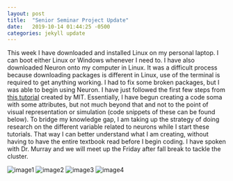 ```yaml
---
layout: post
title:  "Senior Seminar Project Update"
date:   2019-10-14 01:44:25 -0500
categories: jekyll update
---
```

This week I have downloaded and installed Linux on my personal laptop. I can boot either Linux or Windows whenever I need to. I have also downloaded Neuron onto my computer in Linux. It was a difficult process because downloading packages is different in Linux, use of the terminal is required to get anything working. I had to fix some broken packages, but I was able to begin using Neuron. I have just followed the first few steps from [this tutorial](http://web.mit.edu/neuron_v7.4/nrntuthtml/index.html) created by MIT. Essentially, I have begun creating a code soma with some attributes, but not much beyond that and not to the point of visual representation or simulation (code snippets of these can be found below). To bridge my knowledge gap, I am taking up the strategy of doing research on the different variable related to neurons while I start these tutorials. That way I can better understand what I am creating, without having to have the entire textbook read before I begin coding. I have spoken with Dr. Murray and we will meet up the Friday after fall break to tackle the cluster.


![image1](https://ibb.co/ZSSTS2V)
![image2](https://ibb.co/pK49VtJ)
![image3](https://ibb.co/VxDqpFK)
![image4](https://ibb.co/GHZn2sw)
